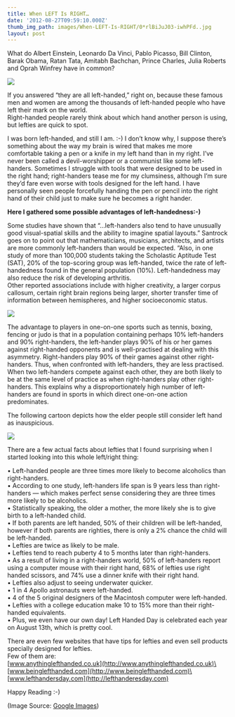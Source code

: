 ```yaml
---
title: When LEFT Is RIGHT…
date: '2012-08-27T09:59:10.000Z'
thumb_img_path: images/When-LEFT-Is-RIGHT/0*rlBiJuJ03-iwhPFd..jpg
layout: post
---
```

What do Albert Einstein, Leonardo Da Vinci, Pablo Picasso, Bill Clinton, Barak Obama, Ratan Tata, Amitabh Bachchan, Prince Charles, Julia Roberts and Oprah Winfrey have in common?

![](/images/When-LEFT-Is-RIGHT/0*rlBiJuJ03-iwhPFd..jpg)

If you answered “they are all left-handed,” right on, because these famous men and women are among the thousands of left-handed people who have left their mark on the world.\
Right-handed people rarely think about which hand another person is using, but lefties are quick to spot.

I was born left-handed, and still I am. :-) I don’t know why, I suppose there’s something about the way my brain is wired that makes me more comfortable taking a pen or a knife in my left hand than in my right. I’ve never been called a devil-worshipper or a communist like some left-handers. Sometimes I struggle with tools that were designed to be used in the right hand; right-handers tease me for my clumsiness, although I’m sure they’d fare even worse with tools designed for the left hand. I have personally seen people forcefully handing the pen or pencil into the right hand of their child just to make sure he becomes a right hander.

**Here I gathered some possible advantages of left-handedness:-)**

Some studies have shown that “…left-handers also tend to have unusually good visual-spatial skills and the ability to imagine spatial layouts.” Santrock goes on to point out that mathematicians, musicians, architects, and artists are more commonly left-handers than would be expected. “Also, in one study of more than 100,000 students taking the Scholastic Aptitude Test (SAT), 20% of the top-scoring group was left-handed, twice the rate of left-handedness found in the general population (10%). Left-handedness may also reduce the risk of developing arthritis.\
Other reported associations include with higher creativity, a larger corpus callosum, certain right brain regions being larger, shorter transfer time of information between hemispheres, and higher socioeconomic status.

![](/images/When-LEFT-Is-RIGHT/0*d4TgPjqVrgLn6Ob5.png)

The advantage to players in one-on-one sports such as tennis, boxing, fencing or judo is that in a population containing perhaps 10% left-handers and 90% right-handers, the left-hander plays 90% of his or her games against right-handed opponents and is well-practised at dealing with this asymmetry. Right-handers play 90% of their games against other right-handers. Thus, when confronted with left-handers, they are less practised. When two left-handers compete against each other, they are both likely to be at the same level of practice as when right-handers play other right-handers. This explains why a disproportionately high number of left-handers are found in sports in which direct one-on-one action predominates.

The following cartoon depicts how the elder people still consider left hand as inauspicious.

![](/images/When-LEFT-Is-RIGHT/0*Rc-yP_wxOWPs7iHB.jpg)

There are a few actual facts about lefties that I found surprising when I started looking into this whole left/right thing:

• Left-handed people are three times more likely to become alcoholics than right-handers.\
• According to one study, left-handers life span is 9 years less than right-handers — which makes perfect sense considering they are three times more likely to be alcoholics.\
• Statistically speaking, the older a mother, the more likely she is to give birth to a left-handed child.\
• If both parents are left handed, 50% of their children will be left-handed, however if both parents are righties, there is only a 2% chance the child will be left-handed.\
• Lefties are twice as likely to be male.\
• Lefties tend to reach puberty 4 to 5 months later than right-handers.\
• As a result of living in a right-handers world, 50% of left-handers report using a computer mouse with their right hand, 68% of lefties use right handed scissors, and 74% use a dinner knife with their right hand.\
• Lefties also adjust to seeing underwater quicker.\
• 1 in 4 Apollo astronauts were left-handed.\
• 4 of the 5 original designers of the Macintosh computer were left-handed.\
• Lefties with a college education make 10 to 15% more than their right-handed equivalents.\
• Plus, we even have our own day! Left Handed Day is celebrated each year on August 13th, which is pretty cool.

There are even few websites that have tips for lefties and even sell products specially designed for lefties.\
Few of them are:\
[www.anythinglefthanded.co.uk](http://www.anythinglefthanded.co.uk)\
[www.beinglefthanded.com](http://www.beinglefthanded.com)\
[www.lefthandersday.com](http://lefthanderesday.com)

Happy Reading :-)

(Image Source: [Google Images](http://www.google.co.in/imghp?hl=en&tab=wi))